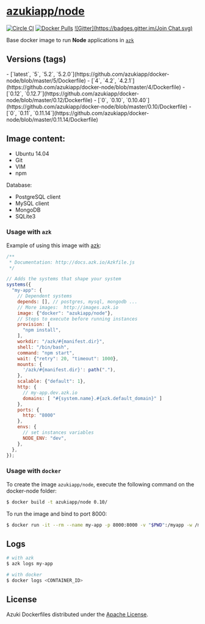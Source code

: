 [azukiapp/node](http://images.azk.io/#/node)
==================

[![Circle CI](https://circleci.com/gh/azukiapp/docker-node/tree/master.svg?style=svg)](https://circleci.com/gh/azukiapp/docker-node/tree/master)
[![Docker Pulls](https://img.shields.io/docker/pulls/azukiapp/node.svg)](azk-image)
[![Gitter](https://badges.gitter.im/Join Chat.svg)](gitter)

Base docker image to run **Node** applications in [`azk`](http://azk.io)

Versions (tags)
---

<versions>
- [`latest`, `5`, `5.2`, `5.2.0`](https://github.com/azukiapp/docker-node/blob/master/5/Dockerfile)
- [`4`, `4.2`, `4.2.1`](https://github.com/azukiapp/docker-node/blob/master/4/Dockerfile)
- [`0.12`, `0.12.7`](https://github.com/azukiapp/docker-node/blob/master/0.12/Dockerfile)
- [`0`, `0.10`, `0.10.40`](https://github.com/azukiapp/docker-node/blob/master/0.10/Dockerfile)
- [`0`, `0.11`, `0.11.14`](https://github.com/azukiapp/docker-node/blob/master/0.11.14/Dockerfile)
</versions>

Image content:
---

- Ubuntu 14.04
- Git
- VIM
- npm

Database:

- PostgreSQL client
- MySQL client
- MongoDB
- SQLite3


### Usage with `azk`

Example of using this image with [azk](http://azk.io):

```js
/**
 * Documentation: http://docs.azk.io/Azkfile.js
 */

// Adds the systems that shape your system
systems({
  "my-app": {
    // Dependent systems
    depends: [], // postgres, mysql, mongodb ...
    // More images:  http://images.azk.io
    image: {"docker": "azukiapp/node"},
    // Steps to execute before running instances
    provision: [
      "npm install",
    ],
    workdir: "/azk/#{manifest.dir}",
    shell: "/bin/bash",
    command: "npm start",
    wait: {"retry": 20, "timeout": 1000},
    mounts: {
      '/azk/#{manifest.dir}': path("."),
    },
    scalable: {"default": 1},
    http: {
      // my-app.dev.azk.io
      domains: [ "#{system.name}.#{azk.default_domain}" ]
    },
    ports: {
      http: "8000"
    },
    envs: {
      // set instances variables
      NODE_ENV: "dev",
    },
  },
});
```

### Usage with `docker`

To create the image `azukiapp/node`, execute the following command on the docker-node folder:

```sh
$ docker build -t azukiapp/node 0.10/
```

To run the image and bind to port 8000:

```sh
$ docker run -it --rm --name my-app -p 8000:8000 -v "$PWD":/myapp -w /myapp azukiapp/node node server.js
```

Logs
---

```sh
# with azk
$ azk logs my-app

# with docker
$ docker logs <CONTAINER_ID>
```

## License

Azuki Dockerfiles distributed under the [Apache License](https://github.com/azukiapp/dockerfiles/blob/master/LICENSE).
